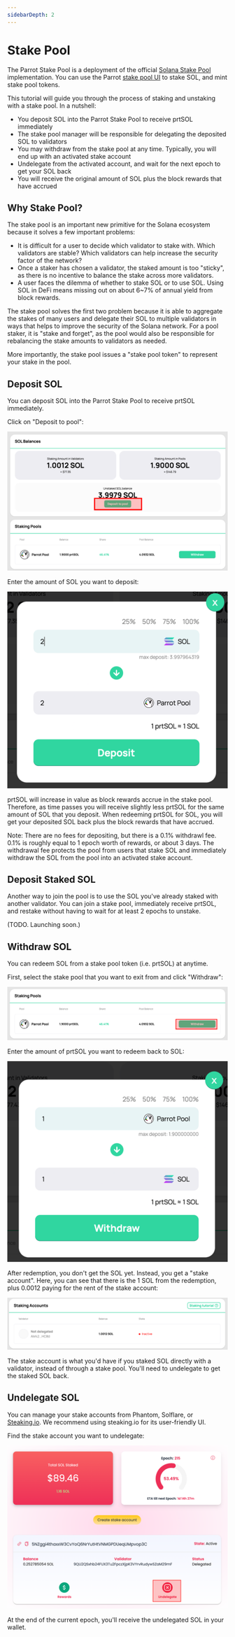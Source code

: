 ```yaml
---
sidebarDepth: 2
---
```


# Stake Pool

The Parrot Stake Pool is a deployment of the official [Solana Stake Pool](https://spl.solana.com/stake-pool) implementation. You can use the Parrot [stake pool UI](https://parrot.fi/stake-sol/) to stake SOL, and mint stake pool tokens.

This tutorial will guide you through the process of staking and unstaking with a stake pool. In a nutshell:

* You deposit SOL into the Parrot Stake Pool to receive prtSOL immediately
* The stake pool manager will be responsible for delegating the deposited SOL to validators
* You may withdraw from the stake pool at any time. Typically, you will end up with an activated stake account
* Undelegate from the activated account, and wait for the next epoch to get your SOL back
* You will receive the original amount of SOL plus the block rewards that have accrued

## Why Stake Pool?

The stake pool is an important new primitive for the Solana ecosystem because it solves a few important problems:

* It is difficult for a user to decide which validator to stake with. Which
  validators are stable? Which validators can help increase the security factor
  of the network?
* Once a staker has chosen a validator, the staked amount is too "sticky", as
  there is no incentive to balance the stake across more validators.
* A user faces the dilemma of whether to stake SOL or to use SOL. Using SOL in
  DeFi means missing out on about 6~7% of annual yield from block rewards.

The stake pool solves the first two problem because it is able to aggregate the
stakes of many users and delegate their SOL to multiple validators in ways
that helps to improve the security of the Solana network. For a pool staker, it is
"stake and forget", as the pool would also be responsible for rebalancing the
stake amounts to validators as needed.

More importantly, the stake pool issues a "stake pool token" to represent
your stake in the pool.

## Deposit SOL

You can deposit SOL into the Parrot Stake Pool to receive prtSOL immediately.

Click on "Deposit to pool":

![](./spool/deposit-sol.png)

Enter the amount of SOL you want to deposit:

![](./spool/deposit-sol-amount.png)

prtSOL will increase in value as block rewards accrue in the stake
pool. Therefore, as time passes you will receive slightly less prtSOL for the same amount of SOL that you deposit. When
redeeming prtSOL for SOL, you will get your deposited SOL back plus the block
rewards that have accrued.

Note: There are no fees for depositing, but there is a 0.1% withdrawl fee. 0.1% is roughly
equal to 1 epoch worth of rewards, or about 3 days. The withdrawal fee protects
the pool from users that stake SOL and immediately withdraw the SOL from the
pool into an activated stake account.

## Deposit Staked SOL

Another way to join the pool is to use the SOL you've already staked with
another validator. You can join a stake pool, immediately receive prtSOL, and restake without
having to wait for at least 2 epochs to unstake.

(TODO. Launching soon.)

## Withdraw SOL

You can redeem SOL from a stake pool token (i.e. prtSOL) at anytime.

First, select the stake pool that you want to exit from and click "Withdraw":

![](./spool/withdraw.png)

Enter the amount of prtSOL you want to redeem back to SOL:

![](./spool/withdraw-amount.png)

After redemption, you don't get the SOL yet. Instead, you get a "stake account". Here, you can see that there is the 1 SOL from the redemption, plus 0.0012 paying for the rent of the stake account:

![](./spool/withdrawn-stake-account.png)

The stake account is what you'd have if you staked SOL directly with a validator, instead of through a stake pool. You'll need to undelegate to get the staked SOL back.

## Undelegate SOL

You can manage your stake accounts from Phantom, Solflare, or [Steaking.io](https://dashboard.steaking.io/stake). We recommend using steaking.io for its user-friendly UI.

Find the stake account you want to undelegate:

![](./spool/undelegate.png)

At the end of the current epoch, you'll receive the undelegated SOL in your wallet.
